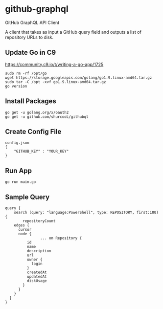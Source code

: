 # github-graphql
GitHub GraphQL API Client

A client that takes as input a GitHub query field and outputs a list of repository URLs to disk.

## Update Go in C9
https://community.c9.io/t/writing-a-go-app/1725
```
sudo rm -rf /opt/go
wget https://storage.googleapis.com/golang/go1.9.linux-amd64.tar.gz
sudo tar -C /opt -xvf go1.9.linux-amd64.tar.gz
go version
```
## Install Packages
```
go get -u golang.org/x/oauth2
go get -u github.com/shurcooL/githubql
```
## Create Config File
```
config.json
{
    "GITHUB_KEY" : "YOUR_KEY"
}
```
## Run App
```
go run main.go 
```
## Sample Query
```
query {
	search (query: "language:PowerShell", type: REPOSITORY, first:100){
		repositoryCount
    edges {
      cursor
      node {
				... on Repository {
          id
          name
          description
          url
          owner {
            login
          }
          createdAt
          updatedAt
          diskUsage
        }       
      }
    }
  }
}
```
